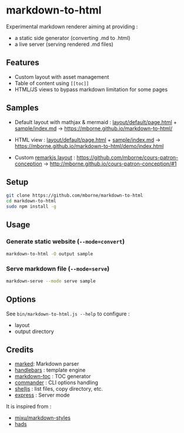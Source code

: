 # markdown-to-html

Experimental markdown renderer aiming at providing :

* a static side generator (converting .md to .html)
* a live server (serving rendered .md files)

## Features

* Custom layout with asset management
* Table of content using `[[toc]]`
* HTML/JS views to bypass markdown limitation for some pages

## Samples

* Default layout with mathjax & mermaid : [layout/default/page.html](layout/default/page.html) + [sample/index.md](sample/index.md) -> https://mborne.github.io/markdown-to-html/

* HTML view : [layout/default/page.html](layout/default/page.html) + [sample/index.md](sample/demo/index.html) -> https://mborne.github.io/markdown-to-html/demo/index.html

* Custom [remarkjs layout](https://github.com/mborne/cours-patron-conception/blob/master/layout/slides/page.html) : https://github.com/mborne/cours-patron-conception -> http://mborne.github.io/cours-patron-conception/#1

## Setup

```bash
git clone https://github.com/mborne/markdown-to-html
cd markdown-to-html
sudo npm install -g
```

## Usage

### Generate static website (`--mode=convert`)

```bash
markdown-to-html -O output sample
```

### Serve markdown file (`--mode=serve`)

```bash
markdown-serve --mode serve sample
```

## Options

See `bin/markdown-to-html.js --help` to configure :

* layout
* output directory


## Credits

* [marked](https://www.npmjs.com/package/marked): Markdown parser
* [handlebars](https://www.npmjs.com/package/handlebars) : template engine
* [markdown-toc](https://www.npmjs.com/package/markdown-toc) : TOC generator
* [commander](https://www.npmjs.com/package/commander) : CLI options handling
* [shelljs](https://www.npmjs.com/package/shelljs) : list files, copy directory, etc.
* [express](https://www.npmjs.com/package/express) : Server mode

It is inspired from :

* [mixu/markdown-styles](https://github.com/mixu/markdown-styles)
* [hads](https://github.com/sinedied/hads)

